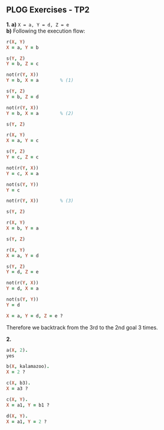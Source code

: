 ## PLOG Exercises - TP2

**1. a)** `X = a, Y = d, Z = e`  
**b)** Following the execution flow:
```prolog
r(X, Y)
X = a, Y = b

s(Y, Z)
Y = b, Z = c

not(r(Y, X))
Y = b, X = a        % (1)

s(Y, Z)
Y = b, Z = d

not(r(Y, X))
Y = b, X = a        % (2)

s(Y, Z)

r(X, Y)
X = a, Y = c

s(Y, Z)
Y = c, Z = c

not(r(Y, X))
Y = c, X = a

not(s(Y, Y))
Y = c

not(r(Y, X))        % (3)

s(Y, Z)

r(X, Y)
X = b, Y = a

s(Y, Z)

r(X, Y)
X = a, Y = d

s(Y, Z)
Y = d, Z = e

not(r(Y, X))
Y = d, X = a

not(s(Y, Y))
Y = d

X = a, Y = d, Z = e ?
```
Therefore we backtrack from the 3rd to the 2nd goal 3 times.

**2.**
```prolog
a(X, 2).
yes

b(X, kalamazoo).
X = 2 ?

c(X, b3).
X = a3 ?

c(X, Y).
X = a1, Y = b1 ?

d(X, Y).
X = a1, Y = 2 ?
```